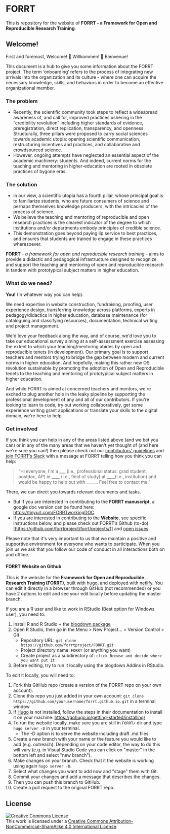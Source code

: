 # FORRT

This is repository for the website of **FORRT - a Framework for Open and Reproducible Research Training**.

## Welcome!

First and foremost, Welcome! 🎉 Willkommen! 🎊 Bienvenue! 

This document is a hub to give you some information about the FORRT project. The term ‘onboarding’ refers to the process of integrating new arrivals into the organization and its culture - where one can acquire the necessary knowledge, skills, and behaviors in order to become an effective organizational member.

### The problem

* Recently, the scientific community took steps to reflect a widespread awareness of, and call for, improved practices ushering in the “credibility revolution” including higher standards of evidence, preregistration, direct replication, transparency, and openness.
Structurally, three pillars were proposed to carry social sciences towards academic utopia:  opening scientific communication, restructuring incentives and practices, and collaborative and crowdsourced science. 
* However, ongoing attempts have neglected an essential aspect of the academic machinery: students. And indeed, current norms for the teaching and mentoring in higher-education are rooted in obsolete practices of bygone eras.

### The solution

* In our view, a scientific utopia has a fourth pillar, whose principal goal is to familiarize students, who are future consumers of science and perhaps themselves knowledge producers, with the intricacies of the process of science. 
* We believe the teaching and mentoring of reproducible and open research practices is the clearest indicator of the degree to which institutions and/or departments embody principles of credible science.
* This demonstration goes beyond paying lip service to best practices, and ensures that students are trained to engage in these practices wheresoever.

**FORRT** - *a framework for open and reproducible research training* - aims to provide a didactic and pedagogical infrastructure designed to recognize and support the teaching and mentoring of open and reproducible research in tandem with prototypical subject matters in higher education.

### What do we need?

**You!** (In whatever way you can help).

We need expertise in website construction, fundraising, proofing, user experience design, transferring knowledge across platforms, experts in pedagogy/didactics in higher education, database maintenance (for cataloguing and classifying resources), documentation, technical writing and project management.

We'd love your feedback along the way, and of course, we'd love you to take our educational survey aiming at a self-assessment exercise assessing the extent to which your teaching/mentoring abides by open and reproducible tenets (in development).
Our primary goal is to support teachers and mentors trying to bridge the gap between modern and current norms in higher education. And hopefully, making this rather new OS revolution sustainable by promoting the adoption of Open and Reproducible tenets to the teaching and mentoring of prototypical subject matters in higher education.

And while FORRT is aimed at concerned teachers and mentors, we're excited to plug another hole in the leaky pipeline by supporting the professional development of any and all of our contributors. If you're looking to learn to code, try out working collaboratively, get some experience writing grant applications or translate your skills to the digital domain, we're here to help.

### Get involved

If you think you can help in any of the areas listed above (and we bet you can) or in any of the many areas that we haven't yet thought of (and here we're sure you can!) then please check out our [contributors' guidelines](https://docs.google.com/document/d/1Yd1LrAd96MCfr01wIubEGz4iO92_Qr_OY2qWrle3Vro/edit?usp=sharing) and [join FORRT’s Slack](https://join.slack.com/t/forrt/shared_invite/zt-alobr3z7-NOR0mTBfD1vKXn9qlOKqaQ) with a message at FORRT telling how you think you can help: 

> “Hi everyone, I'm a ___ (i.e., professional status: grad student, postdoc, AP) in ____ (i.e., field of study) at ____(i.e., institution) and would be happy to help out with _____. Feel free to contact me.” 
 
There, we can direct you towards relevant documents and tasks. 

- But if you are interested in contributing to the **FORRT manuscript**, a google doc version can be found here: https://tinyurl.com/FORRTworkingDOC. 
- If you are interested in contributing to the **Website**, see specific instructions below, and please check out FORRT’s Github (to-do)[https://github.com/forrtproject/forrt/projects/1] and [open issues](https://github.com/forrtproject/forrt). 

Please note that it's very important to us that we maintain a positive and supportive environment for everyone who wants to participate. When you join us we ask that you follow our code of conduct in all interactions both on and offline.

#### FORRT Website on Github

This is the website for the **Framework for Open and Reproducible Research Training (FORRT)**, built with [hugo](https://gohugo.io/), and deployed with [netlify](https://www.netlify.com/). You can edit it directly in a browser through GitHub (not recommended) or you have 2 options to edit and see your edit locally before updating the master branch:  

If you are a R user and like to work in RStudio (Best option for Windows user), you need to:
1. Install R and R Studio + the [blogdown package](https://bookdown.org/yihui/blogdown/)
2. Open R Studio, then go in the Menu > New Project... > Version Control > Git
    * Repository URL: `git clone https://github.com/forrtproject/FORRT.git`
    * Project directory name: `FORRT` (or anything you want)
    * Create project as a subdirectory of: `click Browse and decide where you want put it`
3. Before editing, try to run it locally using the blogdown Addins in RStudio.


To edit it locally, you will need to:
1. Fork this GitHub repo (create a version of the FORRT repo on your own account).
1. Clone this repo you just added in your own account: `git clone https://github.com/yourusername/forrt.github.io.git` in a terminal window 
1. If [Hugo](https://gohugo.io/) is not installed, follow the steps in their documentation to install it on your machine: https://gohugo.io/getting-started/installing/
1. To run the website locally, make sure you are still in `FORRT/` dir and type `hugo server -D` in your terminal.
   - The -D option is to serve the website including draft .md files.
1.  Create a new branch with your name or the feature you would like to add (e.g. outreach). Depending on your code editor, the way to do this will vary (e.g. in Visual Studio Code you can click on "master" in the bottom left and select "new branch").
1. Make changes on your branch. Check that it the website is working using again `hugo server -D`.
1. Select what changes you want to add now and "stage" them with Git.
1. Commit your changes and add a message that describes the changes.
1. Then you can push this branch to GitHub.
1. Create a pull request to the original FORRT repo.

## License

<a rel="license" href="http://creativecommons.org/licenses/by-nc-sa/4.0/"><img alt="Creative Commons License" style="border-width:0" src="https://i.creativecommons.org/l/by-nc-sa/4.0/88x31.png" /></a><br />This work is licensed under a <a rel="license" href="http://creativecommons.org/licenses/by-nc-sa/4.0/">Creative Commons Attribution-NonCommercial-ShareAlike 4.0 International License</a>.
